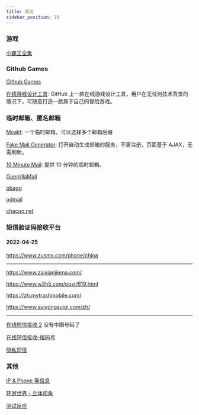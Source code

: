 ```yaml
---
title: 其他
sidebar_position: 10
---
```


### 游戏

[小霸王全集](https://yikm.net/)

### Github Games

[Github Games](http://likexia.gitee.io/game/index.html)

[在线游戏设计工具](http://diygame.vip/#/): GitHub 上一款在线游戏设计工具，用户在无任何技术背景的情况下，可随意打造一款属于自己的冒险游戏。

### 临时邮箱、匿名邮箱

[Moakt](https://www.moakt.com/): 一个临时邮箱，可以选择多个邮箱后缀

[Fake Mail Generator](http://www.fakemailgenerator.com/): 打开自动生成邮箱的服务，不需注册，页面基于 AJAX，无需刷新。

[10 Minute Mail](http://10minutemail.com/): 提供 10 分钟的临时邮箱。

[GuerrillaMail](http://www.guerrillamail.com/)

[obagg](http://od.obagg.com/)

[odmail](http://t.odmail.cn/)

[chacuo.net](http://24mail.chacuo.net/zhtw)

### 短信验证码接收平台

#### 2022-04-25

https://www.zusms.com/phone/china

---

https://www.zaixianjiema.com/

https://www.w3h5.com/post/619.html

https://zh.mytrashmobile.com/

https://www.suiyongsuiqi.com/zh/

---

[在线短信接收 2](http://www.shejiinn.com/) 没有中国号码了

[在线短信接收-接码号](https://jiemahao.com/)

[隐私短信](https://www.yinsiduanxin.com/)

### 其他

[IP & Phone 等信息](https://www.qqzeng.com/)

[环游世界 - 立体视角](https://www.airpano.com/)

[测试反应](https://humanbenchmark.com/tests/reactiontime)
